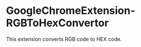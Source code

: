 GoogleChromeExtension-RGBToHexConvertor
=======================================

This extension converts RGB code to HEX code.
